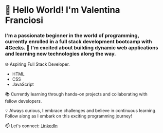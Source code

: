 # 👋 Hello World! I'm Valentina Franciosi

### I'm a passionate beginner in the world of programming, currently enrolled in a full stack development bootcamp with [4Geeks](https://4geeks.com/). 🚀 I'm excited about building dynamic web applications and learning new technologies along the way.

🌐 Aspiring Full Stack Developer.
- HTML
- CSS
- JavaScript



📚 Currently learning through hands-on projects and collaborating with fellow developers.

💡 Always curious, I embrace challenges and believe in continuous learning. Follow along as I embark on this exciting programming journey!

📫 Let's connect: [LinkedIn](https://www.linkedin.com/in/valentinabfb/)
